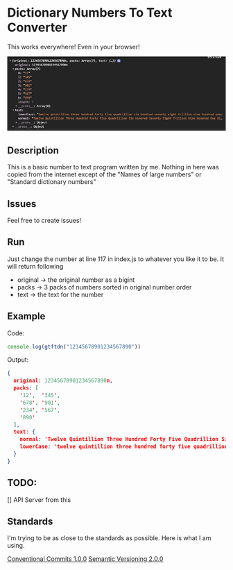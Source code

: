 # Dictionary Numbers To Text Converter

This works everywhere!
Even in your browser!

![Use in Brave Browser](docs/assets/images/useInBrowser.PNG?raw=true "Using index.js's code in braves console, it works!")

## Description

This is a basic number to text program written by me.
Nothing in here was copied from the internet except of the "Names of large numbers" or "Standard dictionary numbers"

## Issues

Feel free to create issues!

## Run

Just change the number at line 117 in index.js to whatever you like it to be.
It will return following

* original -> the original number as a bigint
* packs -> 3 packs of numbers sorted in original number order
* text -> the text for the number

## Example

Code:
```javascript
console.log(gtftdn("12345678901234567890"))
```

Output:
```json
{
  original: 12345678901234567890n,
  packs: [
    '12',  '345',
    '678', '901',
    '234', '567',
    '890'
  ],
  text: {
    normal: 'Twelve Quintillion Three Hundred Forty Five Quadrillion Six Hundred Seventy Eight Trillion Nine Hundred One Billion Two Hundred Thirty Four Million Five Hundred Sixty Seven Thousand Eight Hundred Ninety',
    lowerCase: 'twelve quintillion three hundred forty five quadrillion six hundred seventy eight trillion nine hundred one billion two hundred thirty four million five hundred sixty seven thousand eight hundred ninety'
  }
}
```

## TODO:

[] API Server from this

## Standards

I'm trying to be as close to the standards as possible.
Here is what I am using.

[Conventional Commits 1.0.0](https://www.conventionalcommits.org/en/v1.0.0/)
[Semantic Versioning 2.0.0](https://semver.org/lang/de/)
